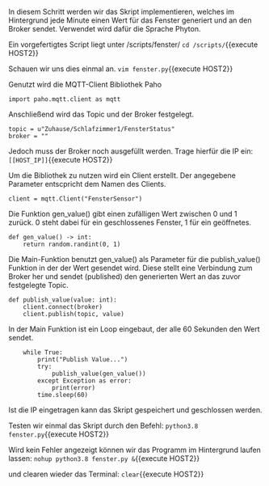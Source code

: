 In diesem Schritt werden wir das Skript implementieren, welches im Hintergrund jede Minute einen Wert für das Fenster generiert und an den Broker sendet.
Verwendet wird dafür die Sprache Phyton.

Ein vorgefertigtes Script liegt unter /scripts/fenster/
`cd /scripts/`{{execute HOST2}}

Schauen wir uns dies einmal an.
`vim fenster.py`{{execute HOST2}}

Genutzt wird die MQTT-Client Bibliothek Paho
```
import paho.mqtt.client as mqtt
``` 

Anschließend wird das Topic und der Broker festgelegt.
``` 
topic = u"Zuhause/Schlafzimmer1/FensterStatus"
broker = ""
```
Jedoch muss der Broker noch ausgefüllt werden. Trage hierfür die IP ein:
`[[HOST_IP]]`{{execute HOST2}}

Um die Bibliothek zu nutzen wird ein Client erstellt. Der angegebene Parameter entscpricht dem Namen des Clients.
```
client = mqtt.Client("FensterSensor")
```

Die Funktion gen_value() gibt einen zufälligen Wert zwischen 0 und 1 zurück.
0 steht dabei für ein geschlossenes Fenster, 1 für ein geöffnetes.

```
def gen_value() -> int:
    return random.randint(0, 1)
```

Die Main-Funktion benutzt gen_value() als Parameter für die publish_value() Funktion in der der Wert gesendet wird.
Diese stellt eine Verbindung zum Broker her und sendet (published) den generierten Wert an das zuvor festgelegte Topic.
```
def publish_value(value: int):
    client.connect(broker)
    client.publish(topic, value)
```

In der Main Funktion ist ein Loop eingebaut, der alle 60 Sekunden den Wert sendet.
```
    while True:
        print("Publish Value...")
        try:
            publish_value(gen_value())
        except Exception as error:
            print(error)
        time.sleep(60)
```
Ist die IP eingetragen kann das Skript gespeichert und geschlossen werden.

Testen wir einmal das Skript durch den Befehl:
`python3.8 fenster.py`{{execute HOST2}}

Wird kein Fehler angezeigt können wir das Programm im Hintergrund laufen lassen:
`nohup python3.8 fenster.py &`{{execute HOST2}}

und clearen wieder das Terminal:
`clear`{{execute HOST2}}